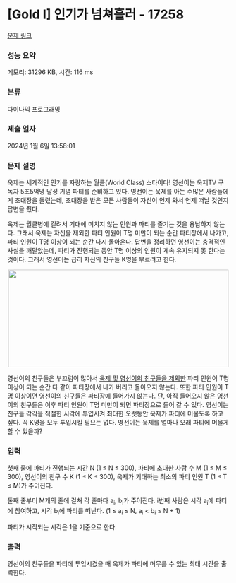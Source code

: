 # [Gold I] 인기가 넘쳐흘러 - 17258 

[문제 링크](https://www.acmicpc.net/problem/17258) 

### 성능 요약

메모리: 31296 KB, 시간: 116 ms

### 분류

다이나믹 프로그래밍

### 제출 일자

2024년 1월 6일 13:58:01

### 문제 설명

<p>욱제는 세계적인 인기를 자랑하는 월클(World Class) 스타이다! 영선이는 욱제TV 구독자 5조5억명 달성 기념 파티를 준비하고 있다. 영선이는 욱제를 아는 수많은 사람들에게 초대장을 돌렸는데, 초대장을 받은 모든 사람들이 자신이 언제 와서 언제 떠날 것인지 답변을 줬다.</p>

<p>욱제는 월클병에 걸려서 기대에 미치지 않는 인원과 파티를 즐기는 것을 용납하지 않는다. 그래서 욱제는 자신을 제외한 파티 인원이 T명 미만이 되는 순간 파티장에서 나가고, 파티 인원이 T명 이상이 되는 순간 다시 돌아온다. 답변을 정리하던 영선이는 충격적인 사실을 깨달았는데, 파티가 진행되는 동안 T명 이상의 인원이 계속 유지되지 못 한다는 것이다. 그래서 영선이는 급히 자신의 친구들 K명을 부르려고 한다.</p>

<p style="text-align: center;"><img alt="" src="" style="width: 500px; height: 221px;"><br>
 </p>

<p>영선이의 친구들은 부끄럼이 많아서 <u>욱제 및 영선이의 친구들을 제외한</u> 파티 인원이 T명 이상이 되는 순간 다 같이 파티장에서 나가 버리고 돌아오지 않는다. 또한 파티 인원이 T명 이상이면 영선이의 친구들은 파티장에 들어가지 않는다. 단, 아직 들어오지 않은 영선이의 친구들은 이후 파티 인원이 T명 미만이 되면 파티장으로 들어 갈 수 있다. 영선이는 친구들 각각을 적절한 시각에 투입시켜 최대한 오랫동안 욱제가 파티에 머물도록 하고 싶다. 꼭 K명을 모두 투입시킬 필요는 없다. 영선이는 욱제를 얼마나 오래 파티에 머물게 할 수 있을까?</p>

### 입력 

 <p>첫째 줄에 파티가 진행되는 시간 N (1 ≤ N ≤ 300), 파티에 초대한 사람 수 M (1 ≤ M ≤ 300), 영선이의 친구 수 K (1 ≤ K ≤ 300), 욱제가 기대하는 최소의 파티 인원 T (1 ≤ T ≤ M)가 주어진다.</p>

<p>둘째 줄부터 M개의 줄에 걸쳐 각 줄마다 a<sub>i</sub>, b<sub>i</sub>가 주어진다. i번째 사람은 시각 a<sub>i</sub>에 파티에 참여하고, 시각 b<sub>i</sub>에 파티를 떠난다. (1 ≤ a<sub>i</sub> ≤ N, a<sub>i</sub> < b<sub>i</sub> ≤ N + 1)</p>

<p>파티가 시작되는 시각은 1을 기준으로 한다.</p>

### 출력 

 <p>영선이의 친구들을 파티에 투입시켰을 때 욱제가 파티에 머무를 수 있는 최대 시간을 출력한다.</p>

